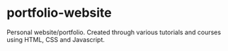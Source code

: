 # portfolio-website
Personal website/portfolio. Created through various tutorials and courses using HTML, CSS and Javascript. 
